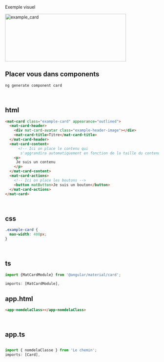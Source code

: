 Exemple visuel 

<img width="396" height="156" alt="example_card" src="https://github.com/user-attachments/assets/1280e194-f2d2-4c5f-98e1-18bcb7c66c9a" />


## Placer vous dans components

```bash
ng generate component card
```

<br>

## html

```html
<mat-card class="example-card" appearance="outlined">
  <mat-card-header>
    <div mat-card-avatar class="example-header-image"></div>
    <mat-card-title>Titre</mat-card-title>
  </mat-card-header>
  <mat-card-content>
      <!-- Ici on place le contenu qui 
       s'aggrandira automatiquement en fonction de la taille du contenu -->
    <p>
     Je suis un contenu
    </p>
  </mat-card-content>
  <mat-card-actions>
    <!-- Ici on place les boutons -->
    <button matButton>Je suis un bouton</button>
  </mat-card-actions>
</mat-card>
```

<br>

## css


```css
.example-card {
  max-width: 400px;
}
```

<br>

## ts

```ts
import {MatCardModule} from '@angular/material/card';

imports: [MatCardModule],

```

## app.html

```html
<app-nomdelaClass></app-nomdelaClass>
```

<br>

## app.ts

```ts

import { nomdelaClasse } from 'Le chemin';
imports: [Card],

```
